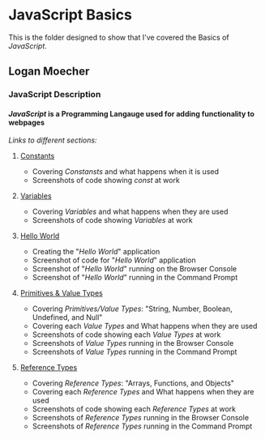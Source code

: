 # JavaScript Basics
This is the folder designed to show that I've covered the Basics of *JavaScript*.

## Logan Moecher

### JavaScript Description

#### *JavaScript* is a Programming Langauge used for adding functionality to webpages

*Links to different sections:*

1. [Constants](constants/README.md "Constants README.md file")
    - Covering *Constansts* and what happens when it is used
    - Screenshots of code showing *const* at work

2. [Variables](variables/README.md "Variables README.md file")
    - Covering *Variables* and what happens when they are used
    - Screenshots of code showing *Variables* at work

3. [Hello World](hello_world/README.md "Hello World README.md file")
    - Creating the "*Hello World*" application
    - Screenshot of code for "*Hello World*" application
    - Screenshot of "*Hello World*" running on the Browser Console
    - Screenshot of "*Hello World*" running in the Command Prompt
 
4. [Primitives & Value Types](primitives_value_types/README.md "Primitives & Value Types file")
    - Covering *Primitives/Value Types*: "String, Number, Boolean, Undefined, and Null"
    - Covering each *Value Types* and What happens when they are used
    - Screenshots of code showing each *Value Types* at work
    - Screenshots of *Value Types* running in the Browser Console
    - Screenshots of *Value Types* running in the Command Prompt

5. [Reference Types](reference_types/README.md "Reference Types file")
    - Covering *Reference Types*: "Arrays, Functions, and Objects"
    - Covering each *Reference Types* and What happens when they are used 
    - Screenshots of code showing each *Reference Types* at work
    - Screenshots of *Reference Types* running in the Browser Console
    - Screenshots of *Reference Types* running in the Command Prompt

